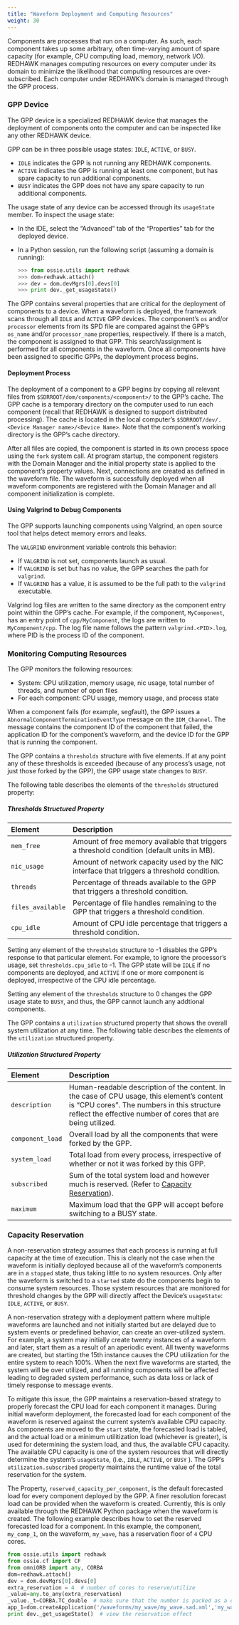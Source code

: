```yaml
---
title: "Waveform Deployment and Computing Resources"
weight: 30
---
```


Components are processes that run on a computer. As such, each component takes up some arbitrary, often time-varying amount of spare capacity (for example, CPU computing load, memory, network I/O). REDHAWK manages computing resources on every computer under its domain to minimize the likelihood that computing resources are over-subscribed. Each computer under REDHAWK’s domain is managed through the GPP process.

### GPP Device

The GPP device is a specialized REDHAWK device that manages the deployment of components onto the computer and can be inspected like any other REDHAWK device.

GPP can be in three possible usage states: `IDLE`, `ACTIVE`, or `BUSY`.

  - `IDLE` indicates the GPP is not running any REDHAWK components.
  - `ACTIVE` indicates the GPP is running at least one component, but has spare capacity to run additional components.
  - `BUSY` indicates the GPP does not have any spare capacity to run additional components.

The usage state of any device can be accessed through its `usageState` member. To inspect the usage state:

  - In the IDE, select the “Advanced” tab of the “Properties” tab for the deployed device.
  - In a Python session, run the following script (assuming a domain is running):

    ```py
    >>> from ossie.utils import redhawk
    >>> dom=redhawk.attach()
    >>> dev = dom.devMgrs[0].devs[0]
    >>> print dev._get_usageState()
    ```

The GPP contains several properties that are critical for the deployment of components to a device. When a waveform is deployed, the framework scans through all `IDLE` and `ACTIVE` GPP devices. The component’s `os` and/or `processor` elements from its SPD file are compared against the GPP’s `os_name` and/or `processor_name` properties, respectively. If there is a match, the component is assigned to that GPP. This search/assignment is performed for all components in the waveform. Once all components have been assigned to specific GPPs, the deployment process begins.

#### Deployment Process

The deployment of a component to a GPP begins by copying all relevant files from `$SDRROOT/dom/components/<component>/` to the GPP’s cache. The GPP cache is a temporary directory on the computer used to run each component (recall that REDHAWK is designed to support distributed processing). The cache is located in the local computer’s `$SDRROOT/dev/.<Device Manager name>/<Device Name>`. Note that the component’s working directory is the GPP’s cache directory.

After all files are copied, the component is started in its own process space using the `fork` system call. At program startup, the component registers with the Domain Manager and the initial property state is applied to the component’s property values. Next, connections are created as defined in the waveform file. The waveform is successfully deployed when all waveform components are registered with the Domain Manager and all component initialization is complete.

#### Using Valgrind to Debug Components

The GPP supports launching components using Valgrind, an open source tool that helps detect memory errors and leaks.

The `VALGRIND` environment variable controls this behavior:

  - If `VALGRIND` is not set, components launch as usual.
  - If `VALGRIND` is set but has no value, the GPP searches the path for `valgrind`.
  - If `VALGRIND` has a value, it is assumed to be the full path to the `valgrind` executable.

Valgrind log files are written to the same directory as the component entry point within the GPP’s cache. For example, if the component, `MyComponent`, has an entry point of `cpp/MyComponent`, the logs are written to `MyComponent/cpp`. The log file name follows the pattern `valgrind.<PID>.log`, where PID is the process ID of the component.

### Monitoring Computing Resources

The GPP monitors the following resources:

  - System: CPU utilization, memory usage, nic usage, total number of threads, and number of open files
  - For each component: CPU usage, memory usage, and process state

When a component fails (for example, segfault), the GPP issues a `AbnormalComponentTerminationEventType` message on the `IDM_Channel`. The message contains the component ID of the component that failed, the application ID for the component’s waveform, and the device ID for the GPP that is running the component.

The GPP contains a `thresholds` structure with five elements. If at any point any of these thresholds is exceeded (because of any process’s usage, not just those forked by the GPP), the GPP usage state changes to `BUSY`.

The following table describes the elements of the `thresholds` structured property:

##### Thresholds Structured Property
| **Element**       | **Description**                                                                            |
| :---------------- | :----------------------------------------------------------------------------------------- |
| `mem_free`        | Amount of free memory available that triggers a threshold condition (default units in MB). |
| `nic_usage`       | Amount of network capacity used by the NIC interface that triggers a threshold condition.  |
| `threads`         | Percentage of threads available to the GPP that triggers a threshold condition.            |
| `files_available` | Percentage of file handles remaining to the GPP that triggers a threshold condition.       |
| `cpu_idle`        | Amount of CPU idle percentage that triggers a threshold condition.                         |


Setting any element of the `thresholds` structure to -1 disables the GPP’s response to that particular element. For example, to ignore the processor’s usage, set `thresholds.cpu_idle` to -1. The GPP state will be `IDLE` if no components are deployed, and `ACTIVE` if one or more component is deployed, irrespective of the CPU idle percentage.

Setting any element of the `thresholds` structure to 0 changes the GPP usage state to `BUSY`, and thus, the GPP cannot launch any addtional components.

The GPP contains a `utilization` structured property that shows the overall system utilization at any time. The following table describes the elements of the `utilization` structured property.

##### Utilization Structured Property
| **Element**      | **Description**                                                                                                                                                                                          |
| :--------------- | :------------------------------------------------------------------------------------------------------------------------------------------------------------------------------------------------------- |
| `description`    | Human-readable description of the content. In the case of CPU usage, this element’s content is “CPU cores”. The numbers in this structure reflect the effective number of cores that are being utilized. |
| `component_load` | Overall load by all the components that were forked by the GPP.                                                                                                                                          |
| `system_load`    | Total load from every process, irrespective of whether or not it was forked by this GPP.                                                                                                                 |
| `subscribed`     | Sum of the total system load and however much is reserved. (Refer to [Capacity Reservation](#capacity-reservation)).                                                                                                                                  |
| `maximum`        | Maximum load that the GPP will accept before switching to a BUSY state.                                                                                                                                  |

### Capacity Reservation

A non-reservation strategy assumes that each process is running at full capacity at the time of execution. This is clearly not the case when the waveform is initially deployed because all of the waveform’s components are in a `stopped` state, thus taking little to no system resources. Only after the waveform is switched to a `started` state do the components begin to consume system resources. Those system resources that are monitored for threshold changes by the GPP will directly affect the Device’s `usageState`: `IDLE`, `ACTIVE`, or `BUSY`.

A non-reservation strategy with a deployment pattern where multiple waveforms are launched and not initially started but are delayed due to system events or predefined behavior, can create an over-utilized system. For example, a system may initially create twenty instances of a waveform and later, start them as a result of an aperiodic event. All twenty waveforms are created, but starting the 15th instance causes the CPU utilization for the entire system to reach 100%. When the next five waveforms are started, the system will be over utilized, and all running components will be affected leading to degraded system performance, such as data loss or lack of timely response to message events.

To mitigate this issue, the GPP maintains a reservation-based strategy to properly forecast the CPU load for each component it manages. During initial waveform deployment, the forecasted load for each component of the waveform is reserved against the current system’s available CPU capacity. As components are moved to the `start` state, the forecasted load is tabled, and the actual load or a minimum utilitization load (whichever is greater), is used for determining the system load, and thus, the available CPU capacity. The available CPU capacity is one of the system resources that will directly determine the system’s `usageState`, (i.e., `IDLE`, `ACTIVE`, or `BUSY` ). The GPP’s `utilization.subscribed` property maintains the runtime value of the total reservation for the system.

The Property, `reserved_capacity_per_component`, is the default forecasted load for every component deployed by the GPP. A finer resolution forecast load can be provided when the waveform is created. Currently, this is only available through the REDHAWK Python package when the waveform is created. The following example describes how to set the reserved forecasted load for a component. In this example, the component, `my_comp_1`, on the waveform, `my_wave`, has a reservation floor of `4` CPU cores.

```py
from ossie.utils import redhawk
from ossie.cf import CF
from omniORB import any, CORBA
dom=redhawk.attach()
dev = dom.devMgrs[0].devs[0]
extra_reservation = 4  # number of cores to reserve/utilize
_value=any.to_any(extra_reservation)
_value._t=CORBA.TC_double  # make sure that the number is packed as a double
app_1=dom.createApplication('/waveforms/my_wave/my_wave.sad.xml','my_wave',[CF.DataType(id='SPECIALIZED_CPU_RESERVATION',value=any.to_any([CF.DataType(id='my_comp_1',value=any.to_any(_value))]))])
print dev._get_usageState()  # view the reservation effect
```
